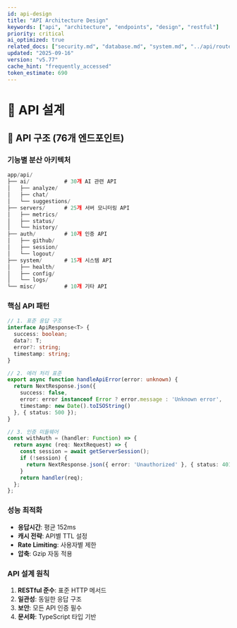 ```yaml
---
id: api-design
title: "API Architecture Design"
keywords: ["api", "architecture", "endpoints", "design", "restful"]
priority: critical
ai_optimized: true
related_docs: ["security.md", "database.md", "system.md", "../api/routes.md"]
updated: "2025-09-16"
version: "v5.77"
cache_hint: "frequently_accessed"
token_estimate: 690
---
```


# 🔌 API 설계

## 🔌 API 구조 (76개 엔드포인트)

### 기능별 분산 아키텍처
```typescript
app/api/
├── ai/           # 30개 AI 관련 API
│   ├── analyze/
│   ├── chat/
│   └── suggestions/
├── servers/      # 25개 서버 모니터링 API
│   ├── metrics/
│   ├── status/
│   └── history/
├── auth/         # 10개 인증 API
│   ├── github/
│   ├── session/
│   └── logout/
├── system/       # 15개 시스템 API
│   ├── health/
│   ├── config/
│   └── logs/
└── misc/         # 10개 기타 API
```

### 핵심 API 패턴
```typescript
// 1. 표준 응답 구조
interface ApiResponse<T> {
  success: boolean;
  data?: T;
  error?: string;
  timestamp: string;
}

// 2. 에러 처리 표준
export async function handleApiError(error: unknown) {
  return NextResponse.json({
    success: false,
    error: error instanceof Error ? error.message : 'Unknown error',
    timestamp: new Date().toISOString()
  }, { status: 500 });
}

// 3. 인증 미들웨어
const withAuth = (handler: Function) => {
  return async (req: NextRequest) => {
    const session = await getServerSession();
    if (!session) {
      return NextResponse.json({ error: 'Unauthorized' }, { status: 401 });
    }
    return handler(req);
  };
};
```

### 성능 최적화
- **응답시간**: 평균 152ms
- **캐시 전략**: API별 TTL 설정
- **Rate Limiting**: 사용자별 제한
- **압축**: Gzip 자동 적용

### API 설계 원칙
1. **RESTful 준수**: 표준 HTTP 메서드
2. **일관성**: 동일한 응답 구조
3. **보안**: 모든 API 인증 필수
4. **문서화**: TypeScript 타입 기반